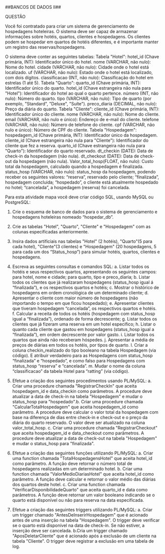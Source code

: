 ##BANCOS DE DADOS II##

QUESTÃO

Você foi contratado para criar um sistema de gerenciamento de hospedagens hoteleiras. O sistema deve ser capaz de armazenar informações sobre hotéis, quartos, clientes e hospedagens. Os clientes podem se hospedar em quartos de hotéis diferentes, e é importante manter um registro das reservas/hospedagens.

O sistema deve conter as seguintes tabelas:
Tabela "Hotel":
hotel_id (Chave primária, INT): Identificador único do hotel.
nome (VARCHAR, não nulo): Nome do hotel.
cidade (VARCHAR, não nulo): Cidade onde o hotel está localizado.
uf (VARCHAR, não nulo): Estado onde o hotel está localizado, com dois dígitos.
classificacao (INT, não nulo): Classificação do hotel em estrelas (1 até 5).
Tabela "Quarto":
quarto_id (Chave primária, INT): Identificador único do quarto.
hotel_id (Chave estrangeira não nula para "Hotel"): Identificador do hotel ao qual o quarto pertence.
número (INT, não nulo): Número do quarto.
tipo (VARCHAR, não nulo): Tipo de quarto (por exemplo, "Standard", "Deluxe", "Suíte").
preco_diaria (DECIMAL, não nulo): Preço da diária do quarto.
Tabela "Cliente":
cliente_id (Chave primária, INT): Identificador único do cliente.
nome (VARCHAR, não nulo): Nome do cliente.
email (VARCHAR, não nulo e único): Endereço de e-mail do cliente.
telefone (VARCHAR, não nulo): Número de telefone do cliente.
cpf (VARCHAR, não nulo e único): Número de CPF do cliente.
Tabela "Hospedagem":
hospedagem_id (Chave primária, INT): Identificador único da hospedagem.
cliente_id (Chave estrangeira não nula para "Cliente"): Identificador do cliente que fez a reserva.
quarto_id (Chave estrangeira não nula para "Quarto"): Identificador do quarto reservado.
dt_checkin (DATE): Data de check-in da hospedagem (não nula).
dt_checkout (DATE): Data de check-out da hospedagem (não nula).
Valor_total_hosp(FLOAT, não nulo): Custo total da hospedagem, calculado quando a hospedagem é finalizada.
status_hosp (VARCHAR, não nulo): status_hosp da hospedagem, podendo receber os seguintes valores: “reserva”, reservado pelo cliente; “finalizada”, hospedagem concluida; “hospedado”, o cliente está atualmente hospedado no hotel; “cancelada”, a hospedagem (reserva) foi cancelada.

Para esta atividade mapa você deve criar código SQL, usando MySQL ou PostgreSQL:
1. Crie o esquema de banco de dados para o sistema de gerenciamento e hospedagens hoteleiras nomeado “hospedar_db”.

2. Crie as tabelas "Hotel", "Quarto", "Cliente" e "Hospedagem" com as colunas especificadas anteriormente.

3. Insira dados artificiais nas tabelas "Hotel" (2 hotéis), "Quarto"(5 para cada hotel), "Cliente"(3 clientes) e "Hospedagem" (20 hospedagens, 5 para cada um dos “Status_hosp”) para simular hotéis, quartos, clientes e hospedagens.

4. Escreva as seguintes consultas e comandos SQL:
a. Listar todos os hotéis e seus respectivos quartos, apresentando os seguintes campos: para hotel, nome e cidade; para quarto, tipo e preco_diaria;
b. ​Listar todos os clientes que já realizaram hospedagens (status_hosp igual á “finalizada”), e os respectivos quartos e hotéis;
c. ​Mostrar o histórico de hospedagens em ordem cronológica de um determinado cliente;
d. ​Apresentar o cliente com maior número de hospedagens (não importando o tempo em que ficou hospedado);
e. ​Apresentar clientes que tiveram hospedagem “cancelada”, os respectivos quartos e hotéis.
f. ​Calcular a receita de todos os hotéis (hospedagem com status_hosp igual a “finalizada”), ordenado de forma decrescente;
g. ​Listar todos os clientes que já fizeram uma reserva em um hotel específico;
h. ​Listar o quanto cada cliente que gastou em hospedagens (status_hosp igual a “finalizada”), em ordem decrescente por valor gasto.
i. ​Listar todos os quartos que ainda não receberam hóspedes.
j. ​Apresentar a média de preços de diárias em todos os hotéis, por tipos de quarto.
l. ​Criar a coluna checkin_realizado do tipo booleano na tabela Hospedagem (via código). E atribuir verdadeiro para as Hospedagens com status_hosp “finalizada” e “hospedado”, e como falso para Hospedagens com status_hosp “reserva” e “cancelada”.
m. ​Mudar o nome da coluna “classificacao” da tabela Hotel para “ratting” (via código).

5. Efetue a criação dos seguintes procedimentos usando PL/MySQL:
a. Criar uma procedure chamada "RegistrarCheckIn" que aceita hospedagem_id e data_checkin como parâmetros. A procedure deve atualizar a data de check-in na tabela "Hospedagem" e mudar o status_hosp para "hospedado".​
b. Criar uma procedure chamada "CalcularTotalHospedagem" que aceita hospedagem_id como parâmetro. A procedure deve calcular o valor total da hospedagem com base na diferença de dias entre check-in e check-out e o preço da diária do quarto reservado. O valor deve ser atualizado na coluna valor_total_hosp.​
c. Criar uma procedure chamada "RegistrarCheckout" que aceita hospedagem_id e data_checkout como parâmetros. A procedure deve atualizar a data de check-out na tabela "Hospedagem" e mudar o status_hosp para "finalizada".​

6. Efetue a criação das seguintes funções utilizando PL/MySQL:
a. Criar uma function chamada "TotalHospedagensHotel" que aceita hotel_id como parâmetro. A função deve retornar o número total de hospedagens realizadas em um determinado hotel.​
b. Criar uma function chamada "ValorMedioDiariasHotel" que aceita hotel_id como parâmetro. A função deve calcular e retornar o valor médio das diárias dos quartos deste hotel.
c. Criar uma function chamada "VerificarDisponibilidadeQuarto" que aceita quarto_id e data como parâmetros. A função deve retornar um valor booleano indicando se o quarto está disponível ou não para reserva na data especificada.​

7. Efetue a criação das seguintes triggers utilizando PL/MySQL:
a. Criar um trigger chamado "AntesDeInserirHospedagem" que é acionado antes de uma inserção na tabela "Hospedagem". O trigger deve verificar se o quarto está disponível na data de check-in. Se não estiver, a inserção deve ser cancelada.
b.Cria um trigger chamado "AposDeletarCliente" que é acionado após a exclusão de um cliente na tabela "Cliente". O trigger deve registrar a exclusão em uma tabela de log.​
